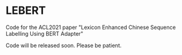 # LEBERT
Code for the ACL2021 paper "Lexicon Enhanced Chinese Sequence Labelling Using BERT Adapter"


Code will be released soon. Please be patient.
